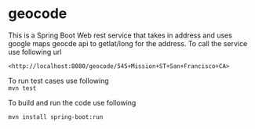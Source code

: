 # geocode
 
 This is a Spring Boot Web rest service that takes in address and uses google maps geocde api to getlat/long for the address.
 To call the service use following url
 ```
 <http://localhost:8080/geocode/545+Mission+ST+San+Francisco+CA>
 ```
 
 To run test cases use following  
 ```mvn test```
 
 To build and run the code use following 
  
  ```mvn install spring-boot:run```
 
 
 
